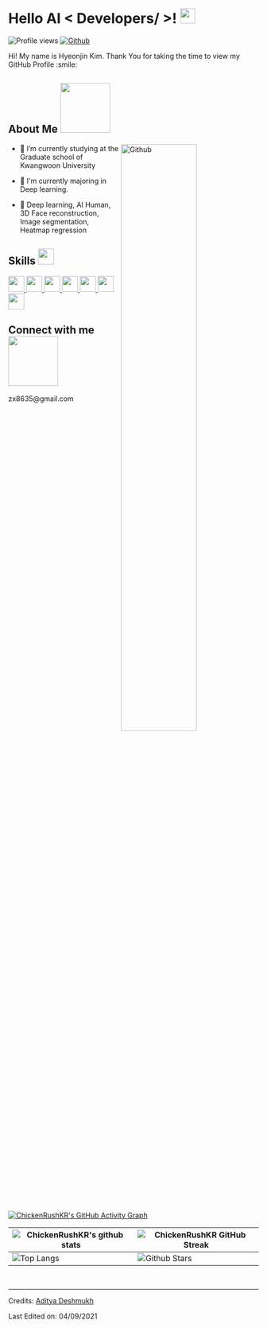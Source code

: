 <h1> Hello AI < Developers/ >! <img src = "https://raw.githubusercontent.com/MartinHeinz/MartinHeinz/master/wave.gif" width = 30px> </h1>
<p align='center'>
</p>


![Profile views](https://visitor-badge.glitch.me/badge?page_id=ChickenRushKR.ChickenRushKR)
[![Github](https://img.shields.io/github/followers/ChickenRushKR?label=Follow&style=social)](https://github.com/ChickenRushKR)

<div size='20px'> Hi! My name is Hyeonjin Kim. Thank You for taking the time to view my GitHub Profile :smile: 
</div>

<h2> About Me <img src = "https://media0.giphy.com/media/KDDpcKigbfFpnejZs6/giphy.gif?cid=ecf05e47oy6f4zjs8g1qoiystc56cu7r9tb8a1fe76e05oty&rid=giphy.gif" width = 100px></h2>

<img width="55%" align="right" alt="Github" src="https://raw.githubusercontent.com/onimur/.github/master/.resources/git-header.svg" />

- 🔭 I’m currently studying at the   Graduate school of Kwangwoon University
  
- 🌱 I'm currently majoring in Deep learning.
  
- 💬 Deep learning, AI Human, 3D Face reconstruction, Image segmentation, Heatmap regression
 

<h2> Skills <img src = "https://media2.giphy.com/media/QssGEmpkyEOhBCb7e1/giphy.gif?cid=ecf05e47a0n3gi1bfqntqmob8g9aid1oyj2wr3ds3mg700bl&rid=giphy.gif" width = 32px> </h2>
<a href= https://github.com/Aditya664?tab=repositories&q=&type=&language=python&sort= > <img width ='32px' src ='https://raw.githubusercontent.com/rahulbanerjee26/githubAboutMeGenerator/main/icons/python.svg'> </a>
<a href= https://github.com/Aditya664?tab=repositories&q=&type=&language=c&sort= > <img width ='32px' src ='https://raw.githubusercontent.com/rahulbanerjee26/githubAboutMeGenerator/main/icons/c.svg'> </a>
<a href= https://github.com/Aditya664?tab=repositories&q=&type=&language=cpp&sort= > <img width ='32px' src ='https://raw.githubusercontent.com/rahulbanerjee26/githubAboutMeGenerator/main/icons/cpp.svg'> </a>
<a href= https://github.com/Aditya664?tab=repositories&q=&type=&language=pytorch&sort= > <img width ='32px' src ='https://raw.githubusercontent.com/rahulbanerjee26/githubAboutMeGenerator/main/icons/pytorch.svg'> </a>
<a href= https://github.com/Aditya664?tab=repositories&q=&type=&language=csharp&sort= > <img width ='32px' src ='https://raw.githubusercontent.com/rahulbanerjee26/githubAboutMeGenerator/main/icons/tensorflow.svg'> </a>
<a href= https://github.com/Aditya664?tab=repositories&q=&type=&language=sqlite&sort= > <img width ='32px' src ='https://raw.githubusercontent.com/rahulbanerjee26/githubAboutMeGenerator/main/icons/sqlite.svg'> </a>
<a href= https://github.com/Aditya664?tab=repositories&q=&type=&language=csharp&sort= > <img width ='32px' src ='https://raw.githubusercontent.com/rahulbanerjee26/githubAboutMeGenerator/main/icons/flutter.svg'> </a>


<h2> Connect with me <img src='https://raw.githubusercontent.com/ShahriarShafin/ShahriarShafin/main/Assets/handshake.gif' width="100px"> </h2>
zx8635@gmail.com

<br>
<br>
  <br>
  
[![ChickenRushKR's GitHub Activity Graph](https://activity-graph.herokuapp.com/graph?username=ChickenRushKR&theme=tokyonight)](https://git.io/praveenscience)

| ![ChickenRushKR's github stats](https://github-readme-stats.vercel.app/api?username=ChickenRushKR&show_icons=true&theme=tokyonight) | ![ChickenRushKR GitHub Streak](https://github-readme-streak-stats.herokuapp.com/?user=ChickenRushKR&theme=tokyonight) |
| --- | --- |
| ![Top Langs](https://github-readme-stats.vercel.app/api/top-langs/?username=ChickenRushKR&theme=tokyonight) | ![Github Stars](https://github-readme-stats.vercel.app/api?username=ChickenRushKR&show_icons=true&locale=en&count_private=true&hide_rank=true&custom_title=My%20GitHub%20Stats&disable_animations=true&theme=tokyonight) |
<br>


-----
Credits: [Aditya Deshmukh](https://github.com/Aditya664)

Last Edited on: 04/09/2021
